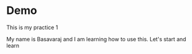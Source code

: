 # Demo
This is my practice 1

My name is Basavaraj and I am learning how to use this.
Let's start and learn
